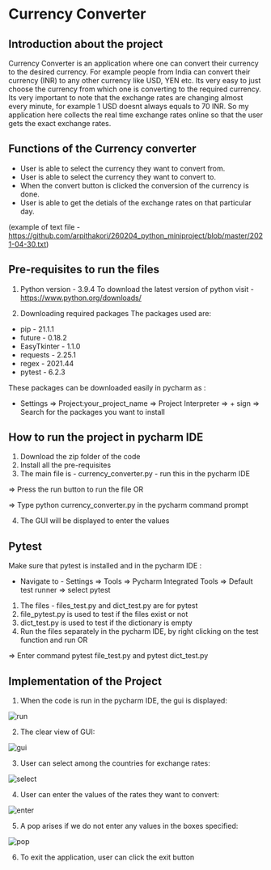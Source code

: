 # Currency Converter
## Introduction about the project

Currency Converter is an application where one can convert their currency to the desired currency. For example people from India can convert their currency (INR) to any other currency like USD, YEN etc. Its very easy to just choose the currency from which one is converting to the required currency. 
Its very important to note that the exchange rates are changing almost every minute, for example 1 USD doesnt always equals to 70 INR. So my application here collects the real time exchange rates online so that the user gets the exact exchange rates.

## Functions of the Currency converter

* User is able to select the currency they want to convert from.
* User is able to select the currency they want to convert to.
* When the convert button is clicked the conversion of the currency is done.
* User is able to get the detials of the exchange rates on that particular day.

(example of text file - https://github.com/arpithakori/260204_python_miniproject/blob/master/2021-04-30.txt)

## Pre-requisites to run the files

1) Python version - 3.9.4
To download the latest version of python visit - https://www.python.org/downloads/

2) Downloading required packages
The packages used are:
* pip - 21.1.1
* future - 0.18.2
* EasyTkinter - 1.1.0
* requests - 2.25.1
* regex - 2021.44
* pytest - 6.2.3

These packages can be downloaded easily in pycharm as : 
* Settings => Project:your_project_name => Project Interpreter => + sign => Search for the packages you want to install

## How to run the project in pycharm IDE

1) Download the zip folder of the code
2) Install all the pre-requisites
3) The main file is - currency_converter.py - run this in the pycharm IDE

=> Press the run button to run the file OR 

=> Type python currency_converter.py in the pycharm command prompt

4) The GUI will be displayed to enter the values

## Pytest

Make sure that pytest is installed and in the pycharm IDE :
* Navigate to - Settings => Tools => Pycharm Integrated Tools => Default test runner => select pytest

1) The files - files_test.py and dict_test.py are for pytest
2) file_pytest.py is used to test if the files exist or not
3) dict_test.py is used to test if the dictionary is empty
4) Run the files separately in the pycharm IDE, by right clicking on the test function and run OR 

=> Enter command pytest file_test.py and pytest dict_test.py

## Implementation of the Project

1) When the code is run in the pycharm IDE, the gui is displayed:

![run](https://github.com/arpithakori/260204_python_miniproject/blob/master/Run.png)

2) The clear view of GUI:

![gui](https://github.com/arpithakori/260204_python_miniproject/blob/master/GUI%20Initial.png)

3) User can select among the countries for exchange rates:

![select](https://github.com/arpithakori/260204_python_miniproject/blob/master/select.png)

4) User can enter the values of the rates they want to convert:

![enter](https://github.com/arpithakori/260204_python_miniproject/blob/master/enter.png)

5) A pop arises if we do not enter any values in the boxes specified:

![pop](https://github.com/arpithakori/260204_python_miniproject/blob/master/pop.png)

6) To exit the application, user can click the exit button

